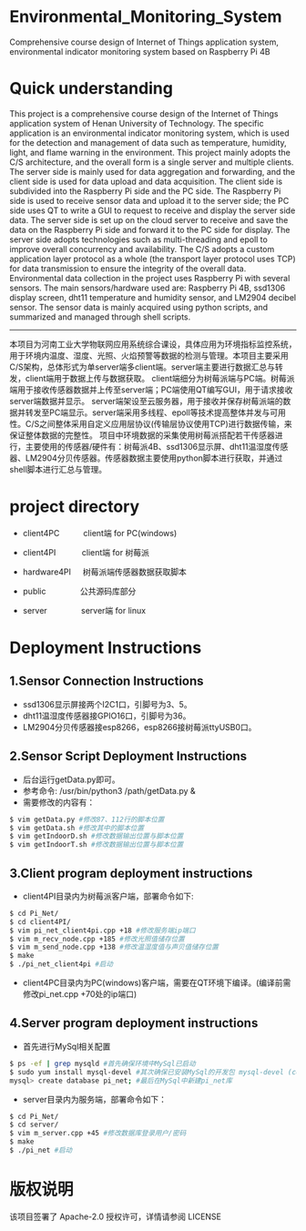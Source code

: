 # Environmental_Monitoring_System
Comprehensive course design of Internet of Things application system, environmental indicator monitoring system based on Raspberry Pi 4B


# Quick understanding
This project is a comprehensive course design of the Internet of Things application system of Henan University of Technology. The specific application is an environmental indicator monitoring system, which is used for the detection and management of data such as temperature, humidity, light, and flame warning in the environment. This project mainly adopts the C/S architecture, and the overall form is a single server and multiple clients. The server side is mainly used for data aggregation and forwarding, and the client side is used for data upload and data acquisition.
The client side is subdivided into the Raspberry Pi side and the PC side. The Raspberry Pi side is used to receive sensor data and upload it to the server side; the PC side uses QT to write a GUI to request to receive and display the server side data.
The server side is set up on the cloud server to receive and save the data on the Raspberry Pi side and forward it to the PC side for display. The server side adopts technologies such as multi-threading and epoll to improve overall concurrency and availability. The C/S adopts a custom application layer protocol as a whole (the transport layer protocol uses TCP) for data transmission to ensure the integrity of the overall data.
Environmental data collection in the project uses Raspberry Pi with several sensors. The main sensors/hardware used are: Raspberry Pi 4B, ssd1306 display screen, dht11 temperature and humidity sensor, and LM2904 decibel sensor. The sensor data is mainly acquired using python scripts, and summarized and managed through shell scripts.

---
本项目为河南工业大学物联网应用系统综合课设，具体应用为环境指标监控系统，用于环境内温度、湿度、光照、火焰预警等数据的检测与管理。本项目主要采用C/S架构，总体形式为单server端多client端。server端主要进行数据汇总与转发，client端用于数据上传与数据获取。
client端细分为树莓派端与PC端。树莓派端用于接收传感器数据并上传至server端；PC端使用QT编写GUI，用于请求接收server端数据并显示。
server端架设至云服务器，用于接收并保存树莓派端的数据并转发至PC端显示。server端采用多线程、epoll等技术提高整体并发与可用性。C/S之间整体采用自定义应用层协议(传输层协议使用TCP)进行数据传输，来保证整体数据的完整性。
项目中环境数据的采集使用树莓派搭配若干传感器进行，主要使用的传感器/硬件有：树莓派4B、ssd1306显示屏、dht11温湿度传感器、LM2904分贝传感器。传感器数据主要使用python脚本进行获取，并通过shell脚本进行汇总与管理。
  
  # project directory
- client4PC    client端 for PC(windows)

- client4PI     client端 for 树莓派

- hardware4PI  树莓派端传感器数据获取脚本

- public     公共源码库部分

- server     server端 for linux

# Deployment Instructions
##  1.Sensor Connection Instructions
- ssd1306显示屏接两个I2C1口，引脚号为3、5。
- dht11温湿度传感器接GPIO16口，引脚号为36。
- LM2904分贝传感器接esp8266，esp8266接树莓派ttyUSB0口。


##  2.Sensor Script Deployment Instructions
- 后台运行getData.py即可。
- 参考命令: /usr/bin/python3 /path/getData.py &
- 需要修改的内容有：

```bash
$ vim getData.py #修改87、112行的脚本位置
$ vim getData.sh #修改其中的脚本位置
$ vim getIndoorD.sh #修改数据输出位置与脚本位置
$ vim getIndoorT.sh #修改数据输出位置与脚本位置
```
## 3.Client program deployment instructions
- client4PI目录内为树莓派客户端，部署命令如下:
```bash
$ cd Pi_Net/
$ cd client4PI/
$ vim pi_net_client4pi.cpp +18 #修改服务端ip端口
$ vim m_recv_node.cpp +185 #修改光照值储存位置
$ vim m_send_node.cpp +138 #修改温湿度值与声贝值储存位置
$ make
$ ./pi_net_client4pi #启动
```
- client4PC目录内为PC(windows)客户端，需要在QT环境下编译。(编译前需修改pi_net.cpp +70处的ip端口)

## 4.Server program deployment instructions
- 首先进行MySql相关配置
```bash
$ ps -ef | grep mysqld #首先确保环境中MySql已启动
$ sudo yum install mysql-devel #其次确保已安装MySql的开发包 mysql-devel (centos) libmysqlclient-dev(apt install --ubuntu)
mysql> create database pi_net; #最后在MySql中新建pi_net库
```
- server目录内为服务端，部署命令如下：
```bash
$ cd Pi_Net/
$ cd server/
$ vim m_server.cpp +45 #修改数据库登录用户/密码
$ make
$ ./pi_net #启动
```
# 版权说明
该项目签署了 Apache-2.0 授权许可，详情请参阅 LICENSE
